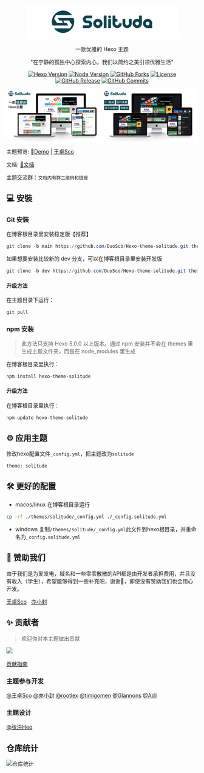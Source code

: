 <p align="center"><img width="400" src="/source/img/logo-horizontal_version.png"></p>

<p align="center">一款优雅的 Hexo 主题</p>
<p align="center">"在宁静的孤独中心探索内心，我们以简约之美引领优雅生活"</p>

<p align="center">
  <a title="Hexo Version" target="_blank" href="https://hexo.io/zh-cn/"><img alt="Hexo Version" src="https://img.shields.io/badge/Hexo-%3E%3D%205.3.0-orange?style=flat"></a>
  <a title="Node Version" target="_blank" href="https://nodejs.org/zh-cn/"><img alt="Node Version" src="https://img.shields.io/badge/Node-%3E%3D%2010.13.0-yellowgreen?style=flat"></a>
  <a title="npm Downloads" target="_blank" href="https://www.npmjs.com/package/hexo-theme-solitude"><img alt="GitHub Forks" src="https://img.shields.io/npm/dt/hexo-theme-solitude?color=red&label=npm"></a>
  <a title="License" target="_blank" href="https://github.com/DuoSco/Hexo-theme-solitude/blob/main/LICENSE"><img alt="License" src="https://img.shields.io/github/license/DuoSco/Hexo-Theme-solitude.svg?style=flat"></a>
  <a title="GitHub Release" target="_blank" href="https://github.com/DuoSco/Hexo-theme-solitude/releases"><img alt="GitHub Release" src="https://img.shields.io/github/v/release/DuoSco/Hexo-theme-solitude?style=flat"></a>
  <a title="GitHub Commits" target="_blank" href="https://github.com/DuoSco/Hexo-Theme-solitude/commits/master"><img alt="GitHub Commits" src="https://img.shields.io/github/commit-activity/m/DuoSco/Hexo-Theme-solitude.svg?style=flat&color=brightgreen&label=commits"></a>
</p>

![](/source/img/solitude-show.jpg)

主题预览: 👋[Demo](https://solitude.wzsco.top/) | [王卓Sco](https://blog.wzsco.top/)

文档: [📖文档](https://docs.wzsco.top/)

主题交流群：`文档内有群二维码和链接`

## 💻 安裝

### Git 安裝

在博客根目录里安装稳定版【推荐】

```powershell
git clone -b main https://github.com/DuoSco/Hexo-theme-solitude.git themes/solitude
```

如果想要安装比较新的 dev 分支，可以在博客根目录里安装开发版

```powershell
git clone -b dev https://github.com/DuoSco/Hexo-theme-solitude.git themes/solitude
```

#### 升级方法

在主题目录下运行：

```powershell
git pull
```

### npm 安装

> 此方法只支持 Hexo 5.0.0 以上版本。通过 npm 安装并不会在 themes 里生成主题文件夹，而是在 node_modules 里生成

在博客根目录里执行：

```powershell
npm install hexo-theme-solitude
```

#### 升级方法

在博客根目录里执行：

```powershell
npm update hexo-theme-solitude
```

## ⚙ 应用主题

修改hexo配置文件`_config.yml`，把主题改为`solitude`

```
theme: solitude
```

## 🛠️ 更好的配置
- macos/linux
  在博客根目录运行
```bash
cp -rf ./themes/solitude/_config.yml ./_config.solitude.yml
```
- windows
  复制```/themes/solitude/_config.yml```此文件到hexo根目录，并重命名为```_config.solitude.yml```

## 🎁 赞助我们

由于我们是为爱发电，域名和一些零零散散的API都是由开发者承担费用，并且没有收入（学生），希望能够得到一些补充吧，谢谢🙏，即使没有赞助我们也会用心开发。

[王卓Sco](https://afdian.net/a/wleelw0u0) &nbsp;  [亦小封](https://afdian.net/a/yife68)

## ✨ 贡献者
> 欢迎你对本主题做出贡献

<a href="https://github.com/DuoSco/Hexo-theme-solitude/graphs/contributors">
  <img src="https://contrib.rocks/image?repo=DuoSco/Hexo-theme-solitude" />
</a>

[贡献指南](https://opensource.guide/zh-hans/how-to-contribute/#%E5%A6%82%E4%BD%95%E6%8F%90%E4%BA%A4%E8%B4%A1%E7%8C%AE)

### 主题参与开发
[@王卓Sco](https://github.com/wleelw)
[@亦小封](https://github.com/yife68)
[@rootlex](https://github.com/rootlexme)
[@timigomen](https://github.com/timigomen)
[@Glannons](https://github.com/Glannons)
[@Adil](https://github.com/adil-zhang)

### 主题设计
[@张洪Heo](https://github.com/zhheo)

## 仓库统计
![仓库统计](https://repobeats.axiom.co/api/embed/75ec216f1d0b289e1b6a92f585342f3eeeeb0fdd.svg "Repobeats analytics image")
